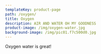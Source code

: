 ```yaml
---
templateKey: product-page
path: /oxygen/
title: Oxygen
description: AIR AND WATER OH MY GOODNESS
product-image: /img/oxygen-water.jpg
background-image: /img/pic01.f7c500d0.jpg
---
```


Oxygen water is great!
